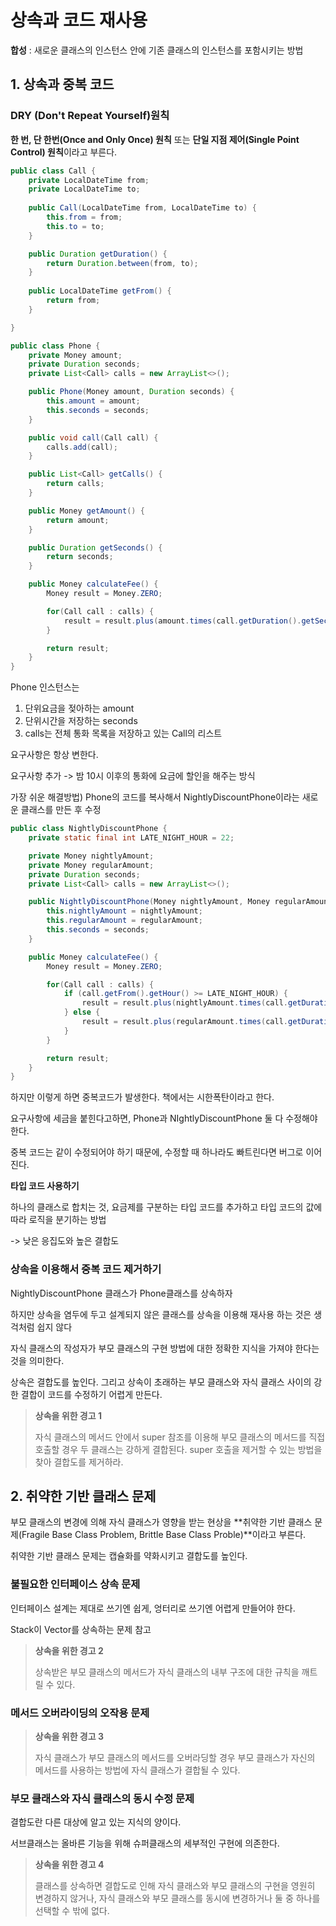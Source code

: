 # 상속과 코드 재사용

**합성** : 새로운 클래스의 인스턴스 안에 기존 클래스의 인스턴스를 포함시키는 방법

## 1. 상속과 중복 코드 

### DRY (Don't Repeat Yourself)원칙

**한 번, 단 한번(Once and Only Once) 원칙** 또는 **단일 지점 제어(Single Point Control) 원칙**이라고 부른다.



```java
public class Call {
	private LocalDateTime from;
	private LocalDateTime to;
	
	public Call(LocalDateTime from, LocalDateTime to) {
		this.from = from;
		this.to = to;
	}

	public Duration getDuration() {
		return Duration.between(from, to);
	}
	
	public LocalDateTime getFrom() {
		return from;
	}

}
```

```java
public class Phone {
    private Money amount;
    private Duration seconds;
    private List<Call> calls = new ArrayList<>();

    public Phone(Money amount, Duration seconds) {
        this.amount = amount;
        this.seconds = seconds;
    }

    public void call(Call call) {
        calls.add(call);
    }

    public List<Call> getCalls() {
        return calls;
    }

    public Money getAmount() {
        return amount;
    }

    public Duration getSeconds() {
        return seconds;
    }

    public Money calculateFee() {
        Money result = Money.ZERO;

        for(Call call : calls) {
            result = result.plus(amount.times(call.getDuration().getSeconds() / seconds.getSeconds()));
        }

        return result;
    }
}
```

Phone 인스턴스는

1. 단위요금을 젖아하는 amount
2. 단위시간을 저장하는 seconds
3. calls는 전체 통화 목록을 저장하고 있는 Call의 리스트

요구사항은 항상 변한다.

요구사항 추가 -> 밤 10시 이후의 통화에 요금에 할인을 해주는 방식

가장 쉬운 해결방법)  Phone의 코드를 복사해서 NightlyDiscountPhone이라는 새로운 클래스를 만든 후 수정

```java
public class NightlyDiscountPhone {
    private static final int LATE_NIGHT_HOUR = 22;

    private Money nightlyAmount;
    private Money regularAmount;
    private Duration seconds;
    private List<Call> calls = new ArrayList<>();

    public NightlyDiscountPhone(Money nightlyAmount, Money regularAmount, Duration seconds) {
        this.nightlyAmount = nightlyAmount;
        this.regularAmount = regularAmount;
        this.seconds = seconds;
    }

    public Money calculateFee() {
        Money result = Money.ZERO;

        for(Call call : calls) {
            if (call.getFrom().getHour() >= LATE_NIGHT_HOUR) {
                result = result.plus(nightlyAmount.times(call.getDuration().getSeconds() / seconds.getSeconds()));
            } else {
                result = result.plus(regularAmount.times(call.getDuration().getSeconds() / seconds.getSeconds()));
            }
        }

        return result;
    }
}
```

하지만 이렇게 하면 중복코드가 발생한다. 책에서는 시한폭탄이라고 한다.



요구사항에 세금을 붙힌다고하면, Phone과 NIghtlyDiscountPhone 둘 다 수정해야한다.

중복 코드는 같이 수정되어야 하기 때문에, 수정할 때 하나라도 빠트린다면 버그로 이어진다.



**타입 코드 사용하기**

하나의 클래스로 합치는 것, 요금제를 구분하는 타입 코드를 추가하고 타입 코드의 값에 따라 로직을 분기하는 방법

-> 낮은 응집도와 높은 결합도

### 

### 상속을 이용해서 중복 코드 제거하기

NightlyDiscountPhone 클래스가 Phone클래스를 상속하자

하지만 상속을 염두에 두고 설계되지 않은 클래스를 상속을 이용해 재사용 하는 것은 생걱처럼 쉽지 않다

자식 클래스의 작성자가 부모 클래스의 구현 방법에 대한 정확한 지식을 가져야 한다는 것을 의미한다.

상속은 결합도를 높인다. 그리고 상속이 초래하는 부모 클래스와 자식 클래스 사이의 강한 결합이 코드를 수정하기 어렵게 만든다.

> **상속을 위한 경고 1**
>
> 자식 클래스의 메서드 안에서 super 참조를 이용해 부모 클래스의 메서드를 직접 호출할 경우 두 클래스는 강하게 결합된다. super 호출을 제거할 수 있는 방법을 찾아 결합도를 제거하라.

## 2. 취약한 기반 클래스 문제

부모 클래스의 변경에 의해 자식 클래스가 영향을 받는 현상을 **취약한 기반 클래스 문제(Fragile Base Class Problem, Brittle Base Class Proble)**이라고 부른다.

취약한 기반 클래스 문제는 캡슐화를 약화시키고 결합도를 높인다.

### 불필요한 인터페이스 상속 문제

인터페이스 설계는 제대로 쓰기엔 쉽게, 엉터리로 쓰기엔 어렵게 만들어야 한다.

Stack이 Vector를 상속하는 문제 참고

> **상속을 위한 경고 2**
>
> 상속받은 부모 클래스의 메서드가 자식 클래스의 내부 구조에 대한 규칙을 깨트릴 수 있다.

### 

### 메서드 오버라이딩의 오작용 문제

> **상속을 위한 경고 3**
>
> 자식 클래스가 부모 클래스의 메서드를 오버라딩할 경우 부모 클래스가 자신의 메서드를 사용하는 방법에 자식 클래스가 결합될 수 있다.

### 

### 부모 클래스와 자식 클래스의 동시 수정 문제

결합도란 다른 대상에 알고 있는 지식의 양이다.

서브클래스는 올바른 기능을 위해 슈퍼클래스의 세부적인 구현에 의존한다. 

> **상속을 위한 경고 4**
>
> 클래스를 상속하면 결합도로 인해 자식 클래스와 부모 클래스의 구현을 영원히 변경하지 않거나, 자식 클래스와 부모 클래스를 동시에 변경하거나 둘 중 하나를 선택할 수 밖에 없다.

